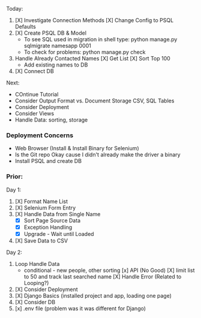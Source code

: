 Today: 
1. [X] Investigate Connection Methods
    [X] Change Config to PSQL Defaults
2. [X] Create PSQL DB & Model
    * To see SQL used in migration in shell type: python manage.py sqlmigrate namesapp 0001
    * To check for problems: python manage.py check
3. Handle Already Contacted Names
    [X] Get List
    [X] Sort Top 100
    * Add existing names to DB
4. [X] Connect DB

Next:
* COntinue Tutorial
* Consider Output Format vs. Document Storage CSV, SQL Tables
* Consider Deployment
* Consider Views
* Handle Data: sorting, storage


### Deployment Concerns
* Web Browser (Install & Install Binary for Selenium)
* Is the Git repo Okay cause I didn't already make the driver a binary
* Install PSQL and create DB

### Prior: 
Day 1:
1. [X] Format Name List
2. [X] Selenium Form Entry
3. [X] Handle Data from Single Name
    * [X] Sort Page Source Data 
    * [X] Exception Handling
    * [X] Upgrade - Wait until Loaded
4. [X] Save Data to CSV

Day 2:
1. Loop Handle Data
    * conditional - new people, other sorting
    [x] API (No Good)
    [X] limit list to 50 and track last searched name
    [X] Handle Error (Related to Looping?)
2. [X] Consider Deployment
3. [X] Django Basics (installed project and app, loading one page)
4. [X] Consider DB
5. [x] .env file (problem was it was different for Django)

